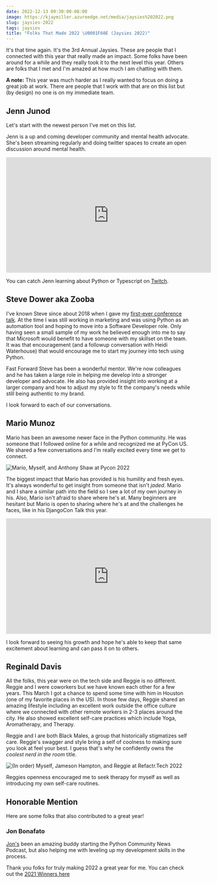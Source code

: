 ```yaml
---
date: 2022-12-13 09:30:00-08:00
image: https://kjaymiller.azureedge.net/media/jaysies%202022.png
slug: jaysies-2022
tags: jaysies
title: "Folks That Made 2022 \U0001F60E (Jaysies 2022)"
---
```


It's that time again. It's the 3rd Annual Jaysies. These are people that I connected with this year that really made an impact. Some folks have been around for a while and they really took it to the next level this year. Others are folks that I met and I'm amazed at how much I am chatting with them.

**A note:** This year was much harder as I really wanted to focus on doing a great job at work. There are people that I work with that are on this list but (by design) no one is on my immediate team.

## Jenn Junod
Let's start with the newest person I've met on this list.

Jenn is a up and coming developer community and mental health advocate. She's been streaming regularly and doing twitter spaces to create an open discussion around mental health.

<iframe width="560" height="315" src="https://www.youtube.com/embed/WPp-hehlu7g" title="YouTube video player" frameborder="0" allow="accelerometer; autoplay; clipboard-write; encrypted-media; gyroscope; picture-in-picture" allowfullscreen></iframe>

You can catch Jenn learning about Python or Typescript on [Twitch](https://twitch.tv/jennjunod).

## Steve Dower aka Zooba
I've known Steve since about 2018 when I gave my [first-ever conference talk](https://www.youtube.com/watch?v=kdnNGQss--Q). At the time I was still working in marketing and was using Python as an automation tool and hoping to move into a Software Developer role. Only having seen a small sample of my work he believed enough into me to say that Microsoft would benefit to have someone with my skillset on the team. It was that encouragement (and a followup conversation with Heidi Waterhouse) that would encourage me to start my journey into tech using Python.

Fast Forward Steve has been a wonderful mentor. We're now colleagues and he has taken a large role in helping me develop into a stronger developer and advocate. He also has provided insight into working at a larger company and how to adjust my style to fit the company's needs while still being authentic to my brand.

I look forward to each of our conversations.

## Mario Munoz

Mario has been an awesome newer face in the Python community. He was someone that I followed online for a while and recognized me at PyCon US. We shared a few conversations and I'm really excited every time we get to connect.

![Mario, Myself, and Anthony Shaw at Pycon 2022](https://kjaymiller.azureedge.net/media/mario_jay_anthony_pycon2022.jpeg)

The biggest impact that Mario has provided is his humility and fresh eyes. It's always wonderful to get insight from someone that isn't _jaded_. Mario and I share a similar path into the field so I see a lot of my own journey in his. Also, Mario isn't afraid to share where he's at. Many beginners are hesitant but Mario is open to sharing where he's at and the challenges he faces, like in his DjangoCon Talk this year. 

<iframe width="560" height="315" src="https://www.youtube.com/embed/D2CsQXONTxw" title="YouTube video player" frameborder="0" allow="accelerometer; autoplay; clipboard-write; encrypted-media; gyroscope; picture-in-picture" allowfullscreen></iframe>

I look forward to seeing his growth and hope he's able to keep that same excitement about learning and can pass it on to others.

## Reginald Davis

All the folks, this year were on the tech side and Reggie is no different. Reggie and I were coworkers but we have known each other for a few years. This March I got a chance to spend some time with him in Houston (one of my favorite places in the US). In those few days, Reggie shared an amazing lifestyle including an excellent work outside the office culture where we connected with other remote workers in 2-3 places around the city. He also showed excellent self-care practices which include Yoga, Aromatherapy, and Therapy. 

Reggie and I are both Black Males, a group that historically stigmatizes self care. Reggie's swagger and style bring a self of coolness to making sure you look at feel your best. I guess that's why he confidently owns the _coolest nerd in the room_ title. 

![(In order) Myself, Jameson Hampton, and Reggie at Refactr.Tech 2022](https://kjaymiller.azureedge.net/media/Jay_Jameson_reggie_refactrtech_2022.jpeg)

Reggies openness encouraged me to seek therapy for myself as well as introducing my own self-care routines.

## Honorable Mention

Here are some folks that also contributed to a great year!

### Jon Bonafato
[Jon's](https://jonafato.me) been an amazing buddy starting the Python Community News Podcast, but also helping me with leveling up my development skills in the process.

Thank you folks for truly making 2022 a great year for me. You can check out the [2021 Winners here](https://kjaymiller.com/blog/jaysies-2021.html)